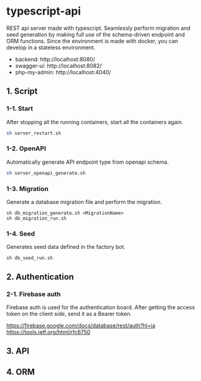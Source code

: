 # typescript-api

REST api server made with typescript. Seamlessly perform migration and seed generation by making full use of the schema-driven endpoint and ORM functions. Since the environment is made with docker, you can develop in a stateless environment.

- backend: http://localhost:8080/
- swagger-ui: http://localhost:8082/
- php-my-admin: http://localhost:4040/

## 1. Script

### 1-1. Start

After stopping all the running containers, start all the containers again.

```sh
sh server_restart.sh
```

### 1-2. OpenAPI

Automatically generate API endpoint type from openapi schema.

```sh
sh server_openapi_generate.sh
```

### 1-3. Migration

Generate a database migration file and perform the migration.

```shell
sh db_migration_generate.sh <MigrationName>
sh db_migration_run.sh
```

### 1-4. Seed

Generates seed data defined in the factory bot.

```shell
sh db_seed_run.sh
```

## 2. Authentication

### 2-1. Firebase auth

Firebase auth is used for the authentication board. After getting the access token on the client side, send it as a Bearer token.

https://firebase.google.com/docs/database/rest/auth?hl=ja
https://tools.ietf.org/html/rfc6750

## 3. API

## 4. ORM
